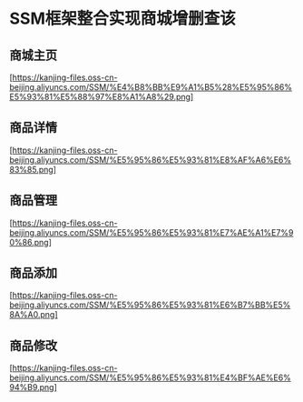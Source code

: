 # SSM框架整合实现商城增删查该

## 商城主页
[https://kanjing-files.oss-cn-beijing.aliyuncs.com/SSM/%E4%B8%BB%E9%A1%B5%28%E5%95%86%E5%93%81%E5%88%97%E8%A1%A8%29.png]

## 商品详情
[https://kanjing-files.oss-cn-beijing.aliyuncs.com/SSM/%E5%95%86%E5%93%81%E8%AF%A6%E6%83%85.png]

## 商品管理
[https://kanjing-files.oss-cn-beijing.aliyuncs.com/SSM/%E5%95%86%E5%93%81%E7%AE%A1%E7%90%86.png]

## 商品添加
[https://kanjing-files.oss-cn-beijing.aliyuncs.com/SSM/%E5%95%86%E5%93%81%E6%B7%BB%E5%8A%A0.png]

## 商品修改
[https://kanjing-files.oss-cn-beijing.aliyuncs.com/SSM/%E5%95%86%E5%93%81%E4%BF%AE%E6%94%B9.png]

